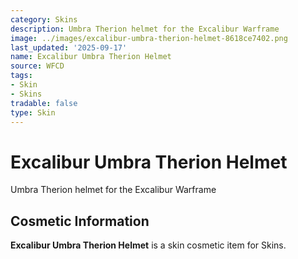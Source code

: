 ```yaml
---
category: Skins
description: Umbra Therion helmet for the Excalibur Warframe
image: ../images/excalibur-umbra-therion-helmet-8618ce7402.png
last_updated: '2025-09-17'
name: Excalibur Umbra Therion Helmet
source: WFCD
tags:
- Skin
- Skins
tradable: false
type: Skin
---
```


# Excalibur Umbra Therion Helmet

Umbra Therion helmet for the Excalibur Warframe

## Cosmetic Information

**Excalibur Umbra Therion Helmet** is a skin cosmetic item for Skins.

